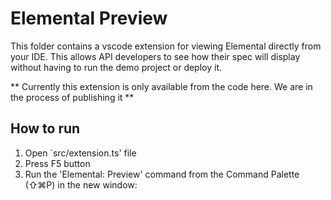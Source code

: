 # Elemental Preview



This folder contains a vscode extension for viewing Elemental directly from your IDE.
This allows API developers to see how their spec will display without having to run the demo project or deploy it.

** Currently this extension is only available from the code here. We are in the process of publishing it **

## How to run

1. Open `src/extension.ts' file
2. Press F5 button
3. Run the 'Elemental: Preview' command from the Command Palette (⇧⌘P) in the new window:

